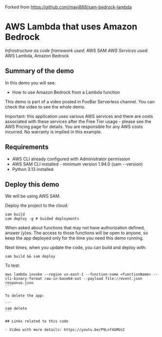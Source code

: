 Forked from https://github.com/mavi888/sam-bedrock-lambda

# AWS Lambda that uses Amazon Bedrock

_Infrastructure as code framework used_: AWS SAM
_AWS Services used_: AWS Lambda, Amazon Bedrock

## Summary of the demo

In this demo you will see:

- How to use Amazon Bedrock from a Lambda function

This demo is part of a video posted in FooBar Serverless channel. You can check the video to see the whole demo.

Important: this application uses various AWS services and there are costs associated with these services after the Free Tier usage - please see the AWS Pricing page for details. You are responsible for any AWS costs incurred. No warranty is implied in this example.

## Requirements

- AWS CLI already configured with Administrator permission
- AWS SAM CLI installed - minimum version 1.94.0 (sam --version)
- Python 3.13 installed

## Deploy this demo

We will be using AWS SAM.

Deploy the project to the cloud:

```
sam build
sam deploy -g # Guided deployments
```

When asked about functions that may not have authorization defined, answer (y)es. The access to those functions will be open to anyone, so keep the app deployed only for the time you need this demo running.

Next times, when you update the code, you can build and deploy with:

```
sam build && sam deploy
```

To test:

````
aws lambda invoke --region us-east-1 --function-name <functionName> --cli-binary-format raw-in-base64-out --payload file://event.json response.json
```

To delete the app:

```
sam delete
```

## Links related to this code

- Video with more details: https://youtu.be/P9Lnf4GMUsI

````
